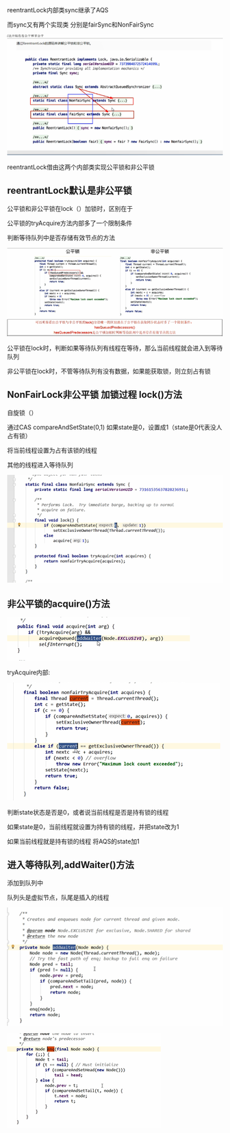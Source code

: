 reentrantLock内部类sync继承了AQS

而sync又有两个实现类 分别是fairSync和NonFairSync

![img_17.png](img_17.png)

reentrantLock借由这两个内部类实现公平锁和非公平锁

reentrantLock默认是非公平锁
---

公平锁和非公平锁在lock（）加锁时，区别在于

公平锁的tryAcquire方法内部多了一个限制条件

判断等待队列中是否存储有效节点的方法

![img_19.png](img_19.png)

公平锁在lock时，判断如果等待队列有线程在等待，那么当前线程就会进入到等待队列

非公平锁在lock时，不管等待队列有没有数据，如果能获取锁，则立刻占有锁

NonFairLock非公平锁 加锁过程 lock()方法
---

自旋锁（）

通过CAS compareAndSetState(0,1) 如果state是0，设置成1（state是0代表没人占有锁）

将当前线程设置为占有该锁的线程

其他的线程进入等待队列

![img_20.png](img_20.png)


非公平锁的acquire()方法
---

![img_22.png](img_22.png)

tryAcquire内部: 

![img_21.png](img_21.png)

判断state状态是否是0，或者说当前线程是否是持有锁的线程

如果state是0，当前线程就设置为持有锁的线程，并把state改为1

如果当前线程就是持有锁的线程 将AQS的state加1

进入等待队列,addWaiter()方法
---

添加到队列中

队列头是虚拟节点，队尾是插入的线程

![img_23.png](img_23.png)

![img_24.png](img_24.png)


